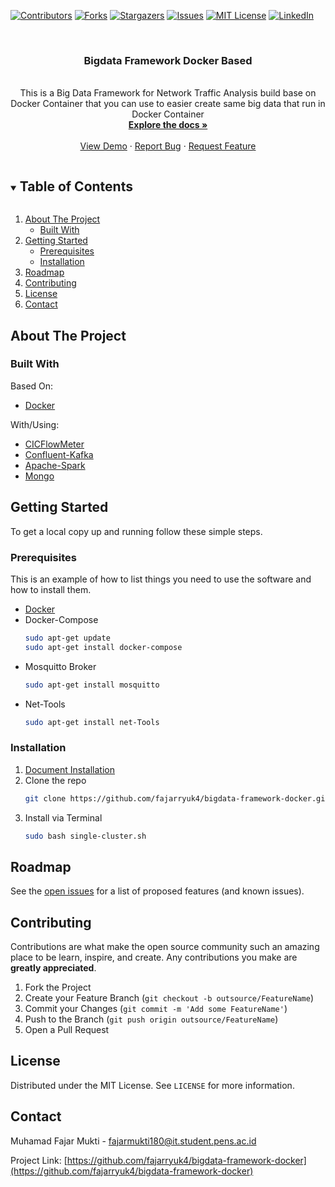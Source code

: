 [![Contributors][contributors-shield]][contributors-url]
[![Forks][forks-shield]][forks-url]
[![Stargazers][stars-shield]][stars-url]
[![Issues][issues-shield]][issues-url]
[![MIT License][license-shield]][license-url]
[![LinkedIn][linkedin-shield]][linkedin-url]



<!-- PROJECT LOGO -->
<br />
<p align="center">
  <!-- <a href="https://github.com/fajarryuk4/bigdata-framework-docker">
    <img src="images/logo.png" alt="Logo" width="80" height="80">
  </a> -->

  <h3 align="center">Bigdata Framework Docker Based</h3>

  <p align="center">
    <br>
    This is a Big Data Framework for Network Traffic Analysis build base on Docker Container that you can use to easier create same big data that run in Docker Container
    <br />
    <a href="https://github.com/fajarryuk4/bigdata-framework-docker"><strong>Explore the docs »</strong></a>
    <br />
    <br />
    <a href="https://github.com/fajarryuk4/bigdata-framework-docker">View Demo</a>
    ·
    <a href="https://github.com/fajarryuk4/bigdata-framework-docker/issues">Report Bug</a>
    ·
    <a href="https://github.com/fajarryuk4/bigdata-framework-docker/issues">Request Feature</a>
  </p>
</p>



<!-- TABLE OF CONTENTS -->
<details open="open">
  <summary><h2 style="display: inline-block">Table of Contents</h2></summary>
  <ol>
    <li>
      <a href="#about-the-project">About The Project</a>
      <ul>
        <li><a href="#built-with">Built With</a></li>
      </ul>
    </li>
    <li>
      <a href="#getting-started">Getting Started</a>
      <ul>
        <li><a href="#prerequisites">Prerequisites</a></li>
        <li><a href="#installation">Installation</a></li>
      </ul>
    </li>
    <!-- <li><a href="#usage">Usage</a></li> -->
    <li><a href="#roadmap">Roadmap</a></li>
    <li><a href="#contributing">Contributing</a></li>
    <li><a href="#license">License</a></li>
    <li><a href="#contact">Contact</a></li>
    <!-- <li><a href="#acknowledgements">Acknowledgements</a></li> -->
  </ol>
</details>



<!-- ABOUT THE PROJECT -->
## About The Project

<!-- [![Product Name Screen Shot][product-screenshot]](https://example.com) -->


<!-- Here's a blank template to get started:
**To avoid retyping too much info. Do a search and replace with your text editor for the following:**
`github_username`, `repo_name`, `twitter_handle`, `email`, `project_title`, `project_description` -->


### Built With
Based On:
* [Docker](https://www.docker.com/)

With/Using:
* [CICFlowMeter](https://github.com/ahlashkari/CICFlowMeter)
* [Confluent-Kafka](https://www.confluent.io/)
* [Apache-Spark](https://spark.apache.org/)
* [Mongo](https://www.mongodb.com/)
<!-- * [Snort](https://www.snort.org/) -->



<!-- GETTING STARTED -->
## Getting Started

To get a local copy up and running follow these simple steps.

### Prerequisites

This is an example of how to list things you need to use the software and how to install them.
* [Docker](https://docs.docker.com/get-docker/)
* Docker-Compose
  ```sh
  sudo apt-get update
  sudo apt-get install docker-compose
  ```
* Mosquitto Broker
  ```sh
  sudo apt-get install mosquitto
  ```
* Net-Tools
  ```sh
  sudo apt-get install net-Tools
  ```

### Installation

1. [Document Installation]()
1. Clone the repo
   ```sh
   git clone https://github.com/fajarryuk4/bigdata-framework-docker.git
   ```
2. Install via Terminal
   ```sh
   sudo bash single-cluster.sh
   ```

<!-- USAGE EXAMPLES -->
<!-- ## Usage

Use this space to show useful examples of how a project can be used. Additional screenshots, code examples and demos work well in this space. You may also link to more resources.

_For more examples, please refer to the [Documentation](https://example.com)_ -->



<!-- ROADMAP -->
## Roadmap

See the [open issues](https://github.com/fajarryuk4/bigdata-framework-docker/issues) for a list of proposed features (and known issues).



<!-- CONTRIBUTING -->
## Contributing

Contributions are what make the open source community such an amazing place to be learn, inspire, and create. Any contributions you make are **greatly appreciated**.

1. Fork the Project
2. Create your Feature Branch (`git checkout -b outsource/FeatureName`)
3. Commit your Changes (`git commit -m 'Add some FeatureName'`)
4. Push to the Branch (`git push origin outsource/FeatureName`)
5. Open a Pull Request



<!-- LICENSE -->
## License

Distributed under the MIT License. See `LICENSE` for more information.



<!-- CONTACT -->
## Contact

Muhamad Fajar Mukti - fajarmukti180@it.student.pens.ac.id

Project Link: [https://github.com/fajarryuk4/bigdata-framework-docker](https://github.com/fajarryuk4/bigdata-framework-docker)



<!-- ACKNOWLEDGEMENTS
## Acknowledgements

* []()
* []()
* []() -->





<!-- MARKDOWN LINKS & IMAGES -->
<!-- https://www.markdownguide.org/basic-syntax/#reference-style-links -->
[contributors-shield]: https://img.shields.io/github/contributors/fajarryuk4/bigdata-framework-docker.svg?style=for-the-badge
[contributors-url]: https://github.com/fajarryuk4/bigdata-framework-docker/graphs/contributors
[forks-shield]: https://img.shields.io/github/forks/fajarryuk4/bigdata-framework-docker.svg?style=for-the-badge
[forks-url]: https://github.com/fajarryuk4/bigdata-framework-docker/network/members
[stars-shield]: https://img.shields.io/github/stars/fajarryuk4/bigdata-framework-docker.svg?style=for-the-badge
[stars-url]: https://github.com/fajarryuk4/bigdata-framework-docker/stargazers
[issues-shield]: https://img.shields.io/github/issues/fajarryuk4/bigdata-framework-docker.svg?style=for-the-badge
[issues-url]: https://github.com/fajarryuk4/bigdata-framework-docker/issues
[license-shield]: https://img.shields.io/github/license/fajarryuk4/bigdata-framework-docker.svg?style=for-the-badge
[license-url]: https://github.com/fajarryuk4/bigdata-framework-docker/blob/master/LICENSE.txt
[linkedin-shield]: https://img.shields.io/badge/-LinkedIn-black.svg?style=for-the-badge&logo=linkedin&colorB=555
[linkedin-url]: https://linkedin.com/in/fajarmukti18
